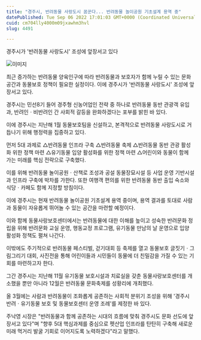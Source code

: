 ```yaml
---
title: "경주시, 반려동물 사랑도시 꿈꾼다... 반려동물 놀이공원 기초설계 용역 중"
datePublished: Tue Sep 06 2022 17:01:03 GMT+0000 (Coordinated Universal Time)
cuid: cm704lly4000m09jxawhm3hvl
slug: 4491

---
```



경주시가 '반려동물 사랑도시' 조성에 앞장서고 있다

![이미지](https://cdn.hashnode.com/res/hashnode/image/upload/v1739256810863/aef81ff6-9b12-4248-bb57-2bda867de448.jpeg)

최근 증가하는 반려동물 양육인구에 따라 반려동물과 보호자가 함께 누릴 수 있는 문화 공간과 동물보호 정책이 필요한 실정이다. 이에 경주시가 '반려동물 사랑도시' 조성에 앞장서고 있다.

경주시는 민선8기 들어 경주형 신농어업인 전략 중 하나로 반려동물 동반 관광객 유입과, 반려인ㆍ비반려인 간 사회적 갈등을 완화하겠다는 포부를 밝힌 바 있다.

이에 경주시는 지난해 1월 동물보호팀을 신설하고, 본격적으로 반려동물 사랑도시로 거듭나기 위해 행정력을 집중하고 있다.

먼저 5대 과제로 △반려동물 인프라 구축 △반려동물 축제 △반려동물 동반 관광 활성화 위한 정책 마련 △유기동물 입양 활성화를 위한 정책 마련 △어린이와 동물이 함께 가는 미래를 핵심 전략으로 구축했다.

이를 위해 반려동물 놀이공원ㆍ산책로 조성과 공설 동물장묘시설 등 사업 운영 기반시설과 인프라 구축에 박차를 가한다. 또한 여행객 편의를 위한 반려동물 동반 출입 숙소와 식당ㆍ카페도 함께 지정할 방침이다.

이에 경주시는 현재 반려동물 놀이공원 기초설계 용역 중이며, 용역 결과를 토대로 사람과 동물이 자유롭게 뛰어놀 수 있는 공간을 마련할 예정이다.

이와 함께 동물사랑보호센터에서는 반려동물에 대한 이해를 높이고 성숙한 반려문화 정립을 위해 반려문화 교실 운영, 행동교정 프로그램, 유기동물 만남의 날 운영으로 입양 활성화 정책도 펼쳐 나간다.

이밖에도 주기적으로 반려동물 페스티벌, 걷기대회 등 축제를 열고 동물보호 글짓기ㆍ그림그리기 대회, 사진전을 통해 어린이들과 시민들이 동물에 더 친밀감을 가질 수 있는 기회를 마련하고자 한다.

그간 경주시는 지난해 11월 유기동물 보호시설과 치료실을 갖춘 동물사랑보호센터를 개소했을 뿐만 아니라 12월은 반려동물 문화축제를 성황리에 개최했다.

올 3월에는 사람과 반려동물이 조화롭게 공존하는 사회적 분위기 조성을 위해 '경주시 반려ㆍ유기동물 보호 및 동물보호센터 운영 조례'를 제정한 바 있다.

주낙영 시장은 "반려동물과 함께 공존하는 시대의 흐름에 맞춰 경주시도 문화 선도에 앞장서고 있다"며 "향후 5대 핵심과제를 중심으로 펫산업 인프라를 탄탄히 구축해 새로운 미래 먹거리 발굴 기회로 이어지도록 노력하겠다"라고 말했다.